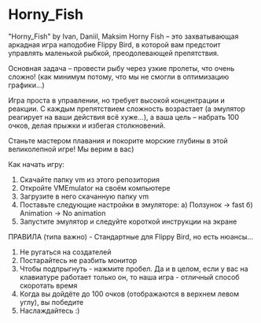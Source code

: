 # Horny_Fish
"Horny_Fish" by Ivan, Daniil, Maksim
Horny Fish – это захватывающая аркадная игра наподобие Flippy Bird, в которой вам предстоит управлять маленькой рыбкой, преодолевающей препятствия.

Основная задача – провести рыбу через узкие пролеты, что очень сложно! (как минимум потому, что мы не смогли в оптимизацию графики...)

Игра проста в управлении, но требует высокой концентрации и реакции. С каждым препятствием сложность возрастает (а эмулятор реагирует на ваши действия всё хуже...), а ваша цель – набрать 100 очков, делая прыжки и избегая столкновений. 

Станьте мастером плавания и покорите морские глубины в этой великолепной игре! Мы верим в вас)

Как начать игру:
1) Скачайте папку vm из этого репозитория
2) Откройте VMEmulator на своём компьютере
3) Загрузите в него скачанную папку vm
4) Поставьте следующие настройки в эмуляторе:
   а) Ползунок -> fast
   б) Animation -> No animation
5) Запустите эмулятор и следуйте короткой инструкции на экране

ПРАВИЛА (типа важно) - Стандартные для Flippy Bird, но есть нюансы...
1) Не ругаться на создателей
2) Постарайтесь не разбить монитор
3) Чтобы подпрыгнуть - нажмите пробел. Да и в целом, если у вас на клавиатуре работает только он, то наша игра - отличный способ скоротать время
4) Когда вы дойдёте до 100 очков (отображаются в верхнем левом углу), вы победите
5) Наслаждайтесь :)
